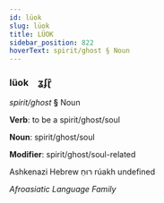 ```yaml
---
id: lüok
slug: lüok
title: LÜOK
sidebar_position: 822
hoverText: spirit/ghost § Noun
---
```


### lüok&emsp;<span kind="abugida">ʓʄɽ̑</span>

*spirit/ghost* **§** Noun

**Verb**: to be a spirit/ghost/soul

**Noun**: spirit/ghost/soul

**Modifier**: spirit/ghost/soul-related

Ashkenazi Hebrew רוּחַ rúakh undefined

*Afroasiatic Language Family*